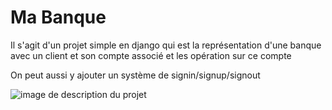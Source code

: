 # Ma Banque

Il s'agit d'un projet simple en django qui est la représentation d'une banque avec un client et son compte associé et les opération sur ce compte

On peut aussi y ajouter un système de signin/signup/signout

![image de description du projet](/des.png "Description du projet")



